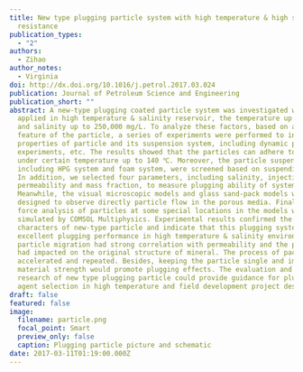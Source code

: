 ```yaml
---
title: New type plugging particle system with high temperature & high salinity
  resistance
publication_types:
  - "2"
authors:
  - Zihao
author_notes:
  - Virginia
doi: http://dx.doi.org/10.1016/j.petrol.2017.03.024
publication: Journal of Petroleum Science and Engineering
publication_short: ""
abstract: A new-type plugging coated particle system was investigated which is
  applied in high temperature & salinity reservoir, the temperature up to 300 ℃
  and salinity up to 250,000 mg/L. To analyze these factors, based on adhesion
  feature of the particle, a series of experiments were performed to investigate
  properties of particle and its suspension system, including dynamic plugging
  experiments, etc. The results showed that the particles can adhere together
  under certain temperature up to 140 ℃. Moreover, the particle suspension,
  including HPG system and foam system, were screened based on suspending time.
  In addition, we selected four parameters, including salinity, injection rate,
  permeability and mass fraction, to measure plugging ability of system.
  Meanwhile, the visual microscopic models and glass sand-pack models were
  designed to observe directly particle flow in the porous media. Finally, the
  force analysis of particles at some special locations in the models was
  simulated by COMSOL Multiphysics. Experimental results confirmed the essential
  characters of new-type particle and indicate that this plugging system had
  excellent plugging performance in high temperature & salinity environment. The
  particle migration had strong correlation with permeability and the particle
  had impacted on the original structure of mineral. The process of packing was
  accelerated and repeated. Besides, keeping the particle single and improving
  material strength would promote plugging effects. The evaluation and mechanism
  research of new type plugging particle could provide guidance for plugging
  agent selection in high temperature and field development project designing.
draft: false
featured: false
image:
  filename: particle.png
  focal_point: Smart
  preview_only: false
  caption: Plugging particle picture and schematic
date: 2017-03-11T01:19:00.000Z
---
```

